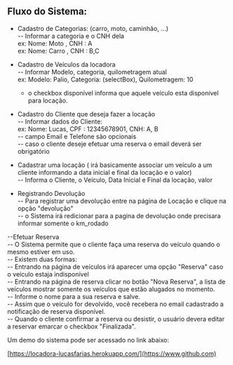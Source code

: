 
## Fluxo do Sistema:

- Cadastro de Categorias: (carro, moto, caminhão, ...)  
    -- Informar a categoria e o CNH dela  
        ex: Nome: Moto , CNH : A   
        ex: Nome: Carro , CNH : B,C  
- Cadastro de Veículos da locadora  
    -- Informar Modelo, categoria, quilometragem atual  
        ex: Modelo: Palio, Categoria: (selectBox), Quilometragem: 10        
    - o checkbox disponível informa que aquele veículo esta disponível para locação.  
- Cadastro do Cliente que deseja fazer a locação  
    -- Informar dados do Cliente:  
       ex: Nome: Lucas, CPF : 12345678901, CNH: A, B   
    -- campo Email e Telefone são opcionais   
    -- caso o cliente deseje efetuar uma reserva o email deverá ser obrigatório  
- Cadastrar uma locação ( irá basicamente associar um veículo a um cliente informando a data inicial e final da locação e o valor)  
    -- Informa o Cliente, o Veículo, Data Inicial e Final da locação, valor  
  
- Registrando Devolução   
    -- Para registrar uma devolução entre na página de Locação e clique na opção "devolução"  
    -- o Sistema irá redicionar para a pagina de devolução onde precisara informar somente o km_rodado  
  
--Efetuar Reserva  
    -- O Sistema permite que o cliente faça uma reserva do veículo quando o mesmo estiver em uso.  
    -- Existem duas formas:  
        -- Entrando na página de veículos irá aparecer uma opção "Reserva" caso o veículo estaja indisponível  
        -- Entrando na página de reserva clicar no botão "Nova Reserva", a lista de veículos mostrar somente os veículos que estão alugados no momento.  
    -- Informe o nome para a sua reserva e salve.  
    -- Assim que o veículo for devolvido, você recebera no email cadastrado a notificação de reserva disponível.  
    -- Quando o cliente confirmar a reserva ou desistir, o usuário devera editar a reservar emarcar o checkbox "Finalizada".  
  
  
Um demo do sistema pode ser acessado no link abaixo: 
  
[https://locadora-lucasfarias.herokuapp.com/](https://www.github.com)  

